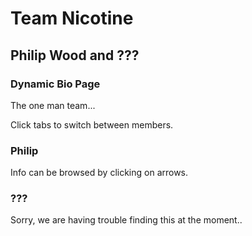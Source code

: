 # Team Nicotine

## Philip Wood and ???

### Dynamic Bio Page

The one man team...

Click tabs to switch between members.

### Philip

Info can be browsed by clicking on arrows.

### ???

Sorry, we are having trouble finding this at the moment..

